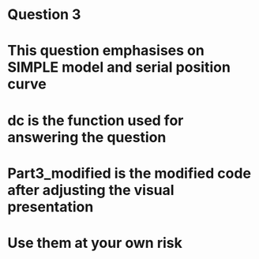 # Question 3
# This question emphasises on SIMPLE model and serial position curve
# dc is the function used for answering the question
# Part3_modified is the modified code after adjusting the visual presentation

# Use them at your own risk
